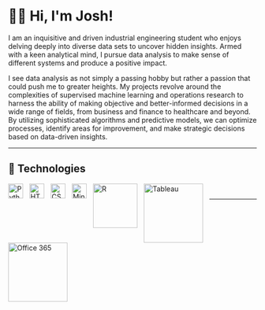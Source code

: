# 👨‍💻 Hi, I'm Josh! 

I am an inquisitive and driven industrial engineering student who enjoys delving deeply into diverse data sets to uncover hidden insights. Armed with a keen analytical mind, I pursue data analysis to make sense of different systems and produce a positive impact. 

I see data analysis as not simply a passing hobby but rather a passion that could push me to greater heights. My projects revolve around the complexities of supervised machine learning and operations research to harness the ability of making objective and better-informed decisions in a wide range of fields, from business and finance to healthcare and beyond. By utilizing sophisticated algorithms and predictive models, we can optimize processes, identify areas for improvement, and make strategic decisions based on data-driven insights. 

---

## 🦾 Technologies
<img align="left" alt="Python" width="30px" style="padding-right:10px;" src="https://cdn.jsdelivr.net/gh/devicons/devicon/icons/python/python-plain.svg" />
<img align="left" alt="HTML" width="30px" style="padding-right:10px;" src="https://cdn.jsdelivr.net/gh/devicons/devicon/icons/html5/html5-plain.svg" />
<img align="left" alt="CSS" width="30px" style="padding-right:10px;" src="https://cdn.jsdelivr.net/gh/devicons/devicon/icons/css3/css3-plain.svg" />
<img align="left" alt="Minitab" width="30px" style="padding-right:10px;" src="https://upload.wikimedia.org/wikipedia/commons/thumb/d/d2/Minitab_Logo.svg/135px-Minitab_Logo.svg.png?20200204191926" />
<img align="left" alt="R" width="90px" style="padding-right:10px;" src="https://upload.wikimedia.org/wikipedia/commons/thumb/d/d0/RStudio_logo_flat.svg/768px-RStudio_logo_flat.svg.png?20190314020554"/>
<img align="left" alt="Tableau" width="120px" style="padding-right:10px;" src="https://handwiki.org/wiki/images/thumb/0/06/Tableau_logo.svg/375px-Tableau_logo.svg.png?20221114004809" />
<img align="left" alt="Office 365" width="120px" style="padding-right:10px;" src="https://upload.wikimedia.org/wikipedia/commons/thumb/c/c3/Logo_Microsoft_Office_365_%282013-2019%29.svg/1200px-Logo_Microsoft_Office_365_%282013-2019%29.svg.png?20190416222239" />
<br />

---
